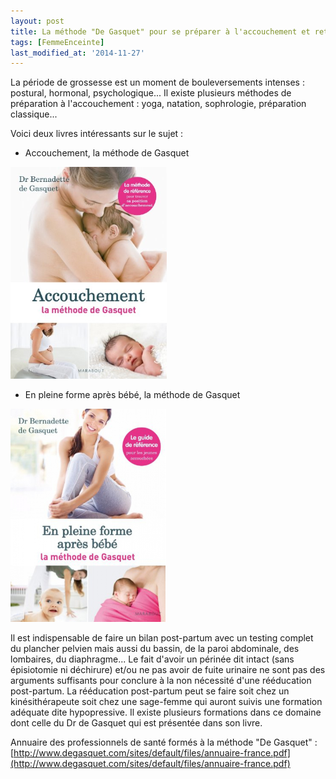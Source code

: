 ```yaml
---
layout: post
title: La méthode "De Gasquet" pour se préparer à l'accouchement et retrouver la forme après
tags: [FemmeEnceinte]
last_modified_at: '2014-11-27'
---
```


La période de grossesse est un moment de bouleversements intenses : postural, hormonal, psychologique... Il existe plusieurs méthodes de préparation à l'accouchement : yoga, natation, sophrologie, préparation classique...

Voici deux livres intéressants sur le sujet :

- Accouchement, la méthode de Gasquet

[![Accouchement, la méthode de Gasquet](/assets/2014-08-18/Accouchement-la-methode-de-Gasquet.png)](http://www.degasquet.com/?q=page/publications-du-dr-de-gasquet)

- En pleine forme après bébé, la méthode de Gasquet

[![En pleine forme après bébé, la méthode de Gasquet](/assets/2014-08-18/En-pleine-forme-apres-bebe-la-methode-de-Gasquet.png)](http://www.degasquet.com/?q=page/publications-du-dr-de-gasquet)

Il est indispensable de faire un bilan post-partum avec un testing complet du plancher pelvien mais aussi du bassin, de la paroi abdominale, des lombaires, du diaphragme... Le fait d'avoir un périnée dit intact (sans épisiotomie ni déchirure) et/ou ne pas avoir de fuite urinaire ne sont pas des arguments suffisants pour conclure à la non nécessité d'une rééducation post-partum. La rééducation post-partum peut se faire soit chez un kinésithérapeute soit chez une sage-femme qui auront suivis une formation adéquate dite hypopressive. Il existe plusieurs formations dans ce domaine dont celle du Dr de Gasquet qui est présentée dans son livre.

Annuaire des professionnels de santé formés à la méthode "De Gasquet" : [http://www.degasquet.com/sites/default/files/annuaire-france.pdf](http://www.degasquet.com/sites/default/files/annuaire-france.pdf)
